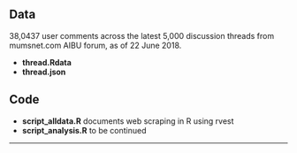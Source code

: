 ## Data 
38,0437 user comments across the latest 5,000 discussion threads from mumsnet.com AIBU forum, as of 22 June 2018.
- **thread.Rdata** 
- **thread.json**

## Code
- **script_alldata.R** documents web scraping in R using rvest
- **script_analysis.R** to be continued
---------

